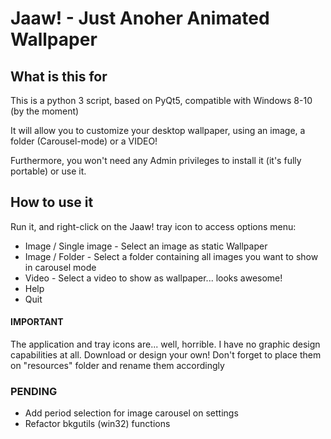 # Jaaw! - Just Anoher Animated Wallpaper

## What is this for

This is a python 3 script, based on PyQt5, compatible with Windows 8-10 (by the moment)

It will allow you to customize your desktop wallpaper, using an image, a folder (Carousel-mode) or a VIDEO!

Furthermore, you won't need any Admin privileges to install it (it's fully portable) or use it.

## How to use it

Run it, and right-click on the Jaaw! tray icon to access options menu:

* Image / Single image - Select an image as static Wallpaper
* Image / Folder - Select a folder containing all images you want to show in carousel mode
* Video - Select a video to show as wallpaper... looks awesome!
* Help
* Quit

#### IMPORTANT

The application and tray icons are... well, horrible. I have no graphic design capabilities at all. Download or design your own! Don't forget to place them on "resources" folder and rename them accordingly

### PENDING

* Add period selection for image carousel on settings
* Refactor bkgutils (win32) functions